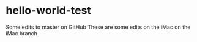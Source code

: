 # hello-world-test
Some edits to master on GitHub
These are some edits on the iMac on the iMac branch